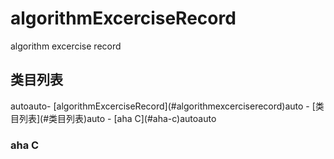 # algorithmExcerciseRecord

algorithm excercise record

## 类目列表
<!-- TOC -->autoauto- [algorithmExcerciseRecord](#algorithmexcerciserecord)auto  - [类目列表](#类目列表)auto    - [aha C](#aha-c)autoauto<!-- /TOC -->
### aha C
